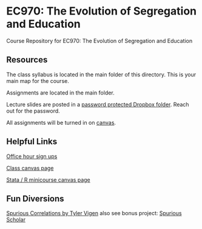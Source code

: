 # EC970: The Evolution of Segregation and Education
Course Repository for EC970: The Evolution of Segregation and Education

## Resources
The class syllabus is located in the main folder of this directory. This is your main map for the course.

Assignments are located in the main folder. 

Lecture slides are posted in a [password protected Dropbox folder](https://www.dropbox.com/scl/fo/8shbxcy769ybam210jd9f/h?rlkey=lc8kszhp4pwo6zhpjo7rbodgj&dl=0). Reach out for the password.

All assignments will be turned in on [canvas](https://canvas.harvard.edu/courses/126957).

## Helpful Links

[Office hour sign ups](https://daniellecgw.github.io/teaching/segregation-ed)

[Class canvas page](https://canvas.harvard.edu/courses/126957)

[Stata / R minicourse canvas page](https://canvas.harvard.edu/courses/19323)

## Fun Diversions

[Spurious Correlations by Tyler Vigen](https://tylervigen.com/spurious-correlations) also see bonus project: [Spurious Scholar](https://tylervigen.com/spurious-scholar)
